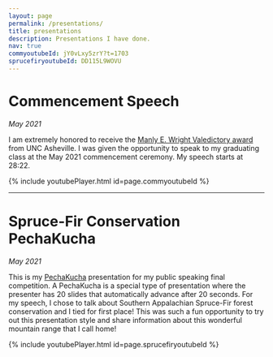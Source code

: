 ```yaml
---
layout: page
permalink: /presentations/
title: presentations
description: Presentations I have done.
nav: true
commyoutubeId: jY0vLxy5zrY?t=1703
sprucefiryoutubeId: DD115L9WOVU
---
```


# Commencement Speech
_May 2021_

I am extremely honored to receive the [Manly E. Wright Valedictory award](https://www.unca.edu/events-and-news/commencement/manly-e-wright-award/) from UNC Asheville. I was given the opportunity to 
speak to my graduating class at the May 2021 commencement ceremony. My speech starts at 28:22.

{% include youtubePlayer.html id=page.commyoutubeId %}

---
# Spruce-Fir Conservation PechaKucha
_May 2021_

This is my [PechaKucha](https://pechakuchaavl.org/what-is-pecha-kucha) presentation for my public speaking final competition. A PechaKucha is a special type of presentation where the presenter has 
20 slides that automatically advance after 20 seconds. For my speech, I chose to talk about Southern Appalachian Spruce-Fir forest conservation and I tied for first place! This was such a fun 
opportunity to try out this presentation style and share information about this wonderful mountain range that I call home!

{% include youtubePlayer.html id=page.sprucefiryoutubeId %}
